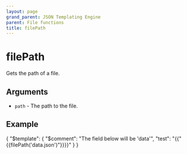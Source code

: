 ```yaml
---
layout: page
grand_parent: JSON Templating Engine
parent: File functions
title: filePath
---
```


# filePath

Gets the path of a file.
## Arguments

- `path` - The path to the file.

## Example

{
  "$template": {
    "$comment": "The field below will be 'data'",
    "test": "{{"{{filePath('data.json')"}}}}"
  }
}
